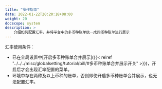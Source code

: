 ```yaml
---
title: "操作指南"
date: 2022-01-22T20:20:18+08:00
weight: 20
docscope: system
description: >
    介绍如何配置汇率，并将平台中的多币种账单统一成同币种账单进行展示
---
```


汇率使用条件：

- 已在全局设置中[开启多币种账单合并展示]({{< relref "../../../misc/globalsetting/tutorial/bill/#多币种账单合并展示开关" >}})，开启后才会出现汇率配置的菜单。
- 环境中存在两种及以上币种的账单，否则即使开启多币种账单合并展示，也无法配置汇率。
